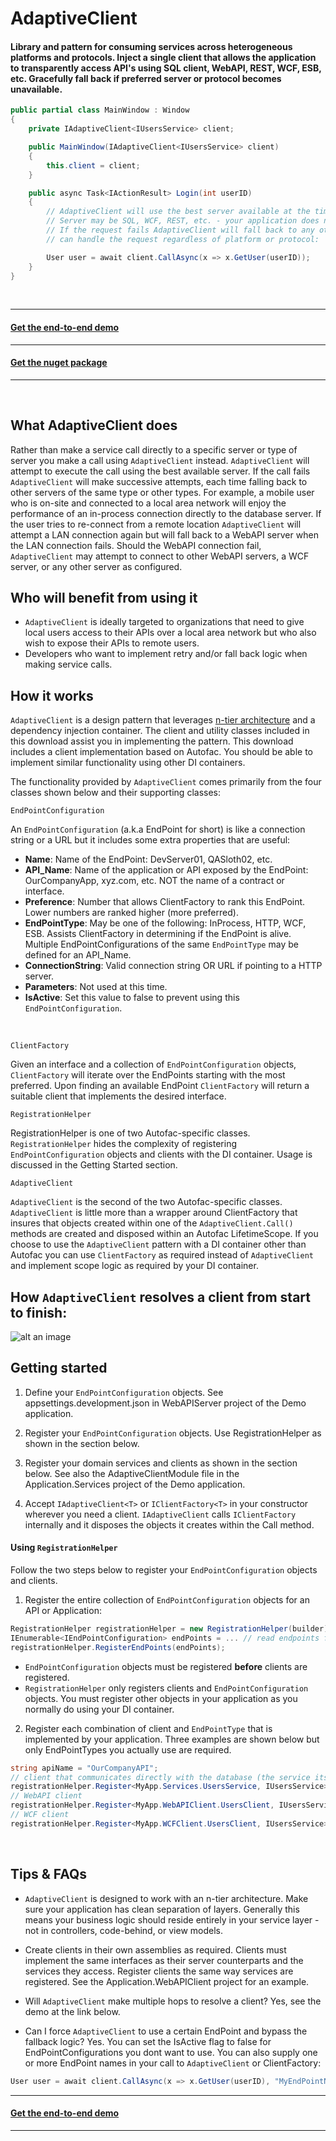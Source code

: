 # AdaptiveClient
#### Library and pattern for consuming services across heterogeneous platforms and protocols.  Inject a single client that allows the application to transparently access API's using SQL client, WebAPI, REST, WCF, ESB, etc.  Gracefully fall back if preferred server or protocol becomes unavailable.

```C#
public partial class MainWindow : Window
{
    private IAdaptiveClient<IUsersService> client;

    public MainWindow(IAdaptiveClient<IUsersService> client)
    {
        this.client = client;
    }

    public async Task<IActionResult> Login(int userID)
    {
        // AdaptiveClient will use the best server available at the time the request is made. 
        // Server may be SQL, WCF, REST, etc. - your application does not need to know or care.
        // If the request fails AdaptiveClient will fall back to any other server that 
        // can handle the request regardless of platform or protocol:

        User user = await client.CallAsync(x => x.GetUser(userID));
    }
}
```

&nbsp;

---
#### [Get the end-to-end demo](https://github.com/leaderanalytics/AdaptiveClientDemo)

---

#### [Get the nuget package](https://www.nuget.org/packages/AdaptiveClient/)

---

&nbsp;



## What AdaptiveClient does
Rather than make a service call directly to a specific server or type of server you make a call using `AdaptiveClient` instead.  `AdaptiveClient` will attempt to execute the call using the best available server.  If the call fails `AdaptiveClient` will make successive attempts, each time falling back to other servers of the same type or other types.  For example, a mobile user who is on-site and connected to a local area network will enjoy the performance of an in-process connection directly to the database server.  If the user tries to re-connect from a remote location `AdaptiveClient` will attempt a LAN connection again but will fall back to a WebAPI server when the LAN connection fails.  Should the WebAPI connection fail, `AdaptiveClient` may attempt to connect to other WebAPI servers, a WCF server, or any other server as configured.

## Who will benefit from using it
* `AdaptiveClient` is ideally targeted to organizations that need to give local users access to their APIs over a local area network but who also wish to expose their APIs to remote users.
* Developers who want to implement retry and/or fall back logic when making service calls.


## How it works
`AdaptiveClient` is a design pattern that leverages [n-tier architecture](https://en.wikipedia.org/wiki/Multitier_architecture) and a dependency injection container.  The client and utility classes included in this download assist you in implementing the pattern.  This download includes a client implementation based on Autofac.  You should be able to implement similar functionality using other DI containers.  

The functionality provided by `AdaptiveClient` comes primarily from the four classes shown below and their supporting classes:


    EndPointConfiguration

An `EndPointConfiguration` (a.k.a EndPoint for short) is like a connection string or a URL but it includes some extra properties that are useful:

* **Name**: Name of the EndPoint: DevServer01, QASloth02, etc.
* **API_Name**:  Name of the application or API exposed by the EndPoint: OurCompanyApp, xyz.com, etc.  NOT the name of a contract or interface.
* **Preference**:  Number that allows ClientFactory to rank this EndPoint.  Lower numbers are ranked higher (more preferred).
* **EndPointType**:  May be one of the following:  InProcess, HTTP, WCF, ESB.  Assists ClientFactory in determining if the EndPoint is alive.  Multiple EndPointConfigurations of the same `EndPointType` may be defined for an API_Name.
* **ConnectionString**:  Valid connection string OR URL if pointing to a HTTP server.
* **Parameters**:  Not used at this time.
* **IsActive**:  Set this value to false to prevent using this `EndPointConfiguration`.

&nbsp;
     
    ClientFactory

Given an interface and a collection of `EndPointConfiguration` objects,  `ClientFactory` will iterate over the EndPoints starting with the most preferred.  Upon finding an available EndPoint `ClientFactory` will return a suitable client that implements the desired interface.


    RegistrationHelper

RegistrationHelper is one of two Autofac-specific classes.  `RegistrationHelper` hides the complexity of registering  `EndPointConfiguration` objects and clients with the DI container.  Usage is discussed in the Getting Started section.  

    AdaptiveClient

`AdaptiveClient`  is the second of the two Autofac-specific classes.  `AdaptiveClient` is little more than a wrapper around ClientFactory that insures that objects created within one of the `AdaptiveClient.Call()` methods are created and disposed within an Autofac LifetimeScope.  If you choose to use the `AdaptiveClient` pattern with a DI container other than Autofac you can use `ClientFactory` as required instead of `AdaptiveClient` and implement scope logic as required by your DI container. 


## How `AdaptiveClient` resolves a client from start to finish: 

![alt an image](https://raw.githubusercontent.com/leaderanalytics/AdaptiveClient/master/LeaderAnalytics.AdaptiveClient/docs/HowAdaptiveClientWorks.png)



## Getting started



1. Define your `EndPointConfiguration` objects.  See appsettings.development.json in WebAPIServer project of the Demo application.


2. Register your `EndPointConfiguration` objects. Use RegistrationHelper as shown in the section below.

3. Register your domain services and clients as shown in the section below.  See also the AdaptiveClientModule file in the Application.Services project of the Demo application.  

4. Accept `IAdaptiveClient<T>` or `IClientFactory<T>` in your constructor wherever you need a client.  `IAdaptiveClient` calls `IClientFactory` internally and it disposes the objects it creates within the Call method.

#### Using `RegistrationHelper`
Follow the two steps below to register your `EndPointConfiguration` objects and clients.

 
1. Register the entire collection of `EndPointConfiguration` objects for an API or Application:

  ```C#
 RegistrationHelper registrationHelper = new RegistrationHelper(builder);
 IEnumerable<IEndPointConfiguration> endPoints = ... // read endpoints from config file 
 registrationHelper.RegisterEndPoints(endPoints);
 ```
  
 * `EndPointConfiguration` objects must be registered **before** clients are registered.
 * `RegistrationHelper` only registers clients and `EndPointConfiguration` objects.  You must register other objects in your application as you normally do using your DI container.
  
2. Register each combination of client and `EndPointType` that is implemented by your application.  Three examples are shown below but only EndPointTypes you actually use are required.      

 ```C#
 string apiName = "OurCompanyAPI";
 // client that communicates directly with the database (the service itself)
 registrationHelper.Register<MyApp.Services.UsersService, IUsersService>(EndPointType.InProcess, apiName);
 // WebAPI client 
 registrationHelper.Register<MyApp.WebAPIClient.UsersClient, IUsersService>(EndPointType.HTTP, apiName);
 // WCF client 
 registrationHelper.Register<MyApp.WCFClient.UsersClient, IUsersService>(EndPointType.WCF, apiName);
 ```
 &nbsp;

## Tips & FAQs

* `AdaptiveClient` is designed to work with an n-tier architecture. Make sure your application has clean separation of layers. Generally this means your business logic should reside entirely in your service layer - not in controllers, code-behind, or view models.

* Create clients in their own assemblies as required.  Clients must implement the same interfaces as their server counterparts and the services they access.  Register clients the same way services are registered.  See the Application.WebAPIClient project for an example.

* Will `AdaptiveClient` make multiple hops to resolve a client? Yes, see the demo at the link below.

* Can I force `AdaptiveClient` to use a certain EndPoint and bypass the fallback logic? Yes. You can set the IsActive flag to false for EndPointConfigurations you dont want to use.  You can also supply one or more EndPoint names in your call to `AdaptiveClient` or ClientFactory:

```C#
User user = await client.CallAsync(x => x.GetUser(userID), "MyEndPointName");
```

---
#### [Get the end-to-end demo](https://github.com/leaderanalytics/AdaptiveClientDemo)

---

